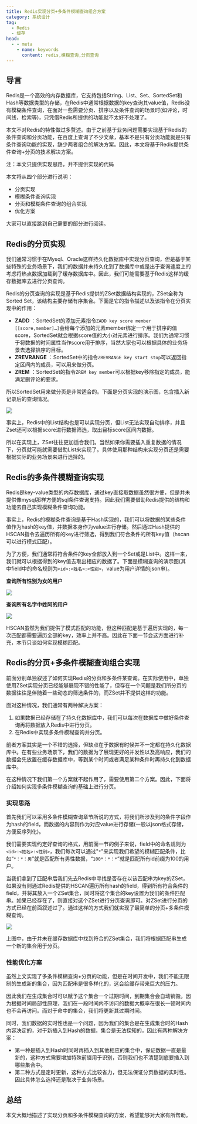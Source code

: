 ```yaml
---
title: Redis实现分页+多条件模糊查询组合方案
category: 系统设计
tag:
  - Redis
  - 缓存
head:
  - - meta
    - name: keywords
      content: redis,模糊查询,分页查询
---
```




## 导言

Redis是一个高效的内存数据库，它支持包括String、List、Set、SortedSet和Hash等数据类型的存储，在Redis中通常根据数据的key查询其value值，Redis没有模糊条件查询，在面对一些需要分页、排序以及条件查询的场景时(如评论，时间线，检索等)，只凭借Redis所提供的功能就不太好不处理了。

本文不对Redis的特性做过多赘述。由于之前基于业务问题需要实现基于Redis的条件查询和分页功能，在百度上查询了不少文章，基本不是只有分页功能就是只有条件查询功能的实现，缺少两者组合的解决方案。因此，本文将基于Redis提供条件查询+分页的技术解决方案。

注：本文只提供实现思路，并不提供实现的代码

本文将从四个部分进行说明：

- 分页实现
- 模糊条件查询实现
- 分页和模糊条件查询的组合实现
- 优化方案

大家可以直接跳到自己需要的部分进行阅读。

## Redis的分页实现

我们通常习惯于在Mysql、Oracle这样持久化数据库中实现分页查询，但是基于某些特殊的业务场景下，我们的数据并未持久化到了数据库中或是出于查询速度上的考虑将热点数据加载到了缓存数据库中。因此，我们可能需要基于Redis这样的缓存数据库去进行分页查询。

Redis的分页查询的实现是基于Redis提供的ZSet数据结构实现的，ZSet全称为Sorted Set，该结构主要存储有序集合。下面是它的指令描述以及该指令在分页实现中的作用：

- **ZADD** ：SortedSet的添加元素指令`ZADD key score member [[score,member]…]`会给每个添加的元素member绑定一个用于排序的值score，SortedSet就会根据score值的大小对元素进行排序。我们为通常习惯于将数据的时间属性当作score用于排序，当然大家也可以根据具体的业务场景去选择排序的目标。
- **ZREVRANGE** ：SortedSet中的指令`ZREVRANGE key start stop`可以返回指定区间内的成员，可以用来做分页。
- **ZREM** ：SortedSet的指令`ZREM key member`可以根据key移除指定的成员，能满足删评论的要求。

所以SortedSet用来做分页是非常适合的。下面是分页实现的演示图，包含插入新记录后的查询情况。

![](https://seven97-blog.oss-cn-hangzhou.aliyuncs.com/imgs/202502142109399.webp)

事实上，Redis中的List结构也是可以实现分页，但List无法实现自动排序，并且Zset还可以根据score进行数据筛选，取出目标score区间内数据。

所以在实现上，ZSet往往更加适合我们。当然如果你需要插入重复数据的情况下，分页就可能就需要借助List来实现了。具体使用那种结构来实现分页还是需要根据实际的业务场景来进行选择的。

## Redis的多条件模糊查询实现

Redis是key-value类型的内存数据库，通过key直接取数据虽然很方便，但是并未提供像mysql那样方便的sql条件查询支持。因此我们需要借助Redis提供的结构和功能去自己实现模糊条件查询功能。

事实上，Redis的模糊条件查询是基于Hash实现的，我们可以将数据的某些条件值作为hash的key值，并数据本身作为value进行存储。然后通过Hash提供的HSCAN指令去遍历所有的key进行筛选，得到我们符合条件的所有key值（hscan可以进行模式匹配）。

为了方便，我们通常将符合条件的key全部放入到一个Set或是List中。这样一来，我们就可以根据得到的key值去取出相应的数据了。下面是模糊查询的演示图(其中field中的命名规则为`<id>:<姓名>:<性别>`，value为用户详情的json串)。

**查询所有性别为女的用户**

![](https://seven97-blog.oss-cn-hangzhou.aliyuncs.com/imgs/202502142109403.webp)

**查询所有名字中姓阿的用户**

![](https://seven97-blog.oss-cn-hangzhou.aliyuncs.com/imgs/202502142109422.webp)

HSCAN虽然为我们提供了模式匹配的功能，但这种匹配是基于遍历实现的，每一次匹配都需要遍历全部的key，效率上并不高。因此在下面一节会这方面进行补充，本节只谈如何实现模糊匹配。


## Redis的分页+多条件模糊查询组合实现

前面分别单独叙述了如何实现Redis的分页和多条件某查询。在实际使用中，单独使用ZSet实现分页已经能够展现不错的性能了，但存在一个问题是我们所分页的数据往往是伴随着一些动态的筛选条件的，而ZSet并不提供这样的功能。

面对这种情况，我们通常有两种解决方案：

1. 如果数据已经存储在了持久化数据库中，我们可以每次在数据库中做好条件查询再将数据放入Redis中进行分页。
2. 在Redis中实现多条件模糊查询并分页。

前者方案其实是一个不错的选择，但缺点在于数据有时候并不一定都在持久化数据库中。在有些业务场景下，我们的数据为了展现更好的并发性以及高响应，我们的数据会先放置在缓存数据库中，等到某个时间或者满足某种条件时再持久化到数据库中。

在这种情况下我们第一个方案就不起作用了，需要使用第二个方案。因此，下面将介绍如何实现多条件模糊查询的基础上进行分页。

### 实现思路

首先我们可以采用多条件模糊查询章节所说的方式，将我们所涉及到的条件字段作为hash的field，而数据的内容则作为对应value进行存储(一般以json格式存储，方便反序列化)。

我们需要实现约定好查询的格式，用前面一节的例子来说，field中的命名规则为`<id>:<姓名>:<性别>`，我们每次可以通过"`*`"来实现我们希望的模糊匹配条件，比如“`*：*：男`”就是匹配所有男性数据，“`100*：*：*`”就是匹配所有id前缀为100的用户。

当我们拿到了匹配串后我们先去Redis中寻找是否存在以该匹配串为key的ZSet，如果没有则通过Redis提供的HSCAN遍历所有hash的field，得到所有符合条件的field，并将其放入一个ZSet集合，同时将这个集合的key设置为我们的条件匹配串。如果已经存在了，则直接对这个ZSet进行分页查询即可。对ZSet进行分页的方式已经在前面叙述过了。通过这样的方式我们就实现了最简单的分页+多条件模糊查询。

![](https://seven97-blog.oss-cn-hangzhou.aliyuncs.com/imgs/202502142109427.webp)

上图中，由于并未在缓存数据库中找到符合的ZSet集合，我们将根据匹配串生成一个新的集合用于分页。

### 性能优化方案

虽然上文实现了多条件模糊查询+分页的功能，但是在时间开发中，我们不能无限制的生成新的集合，因为匹配串是很多样化的，这会给缓存带来巨大的压力。

因此我们在生成集合时可以赋予这个集合一个过期时间，到期集合会自动销毁。因为根据时间局部性原理，我们在一段时间内不访问的数据大概率在很长一顿时间内也不会再访问。而对于命中的集合，我们将更新其过期时间。

同时，我们数据的实时性也是一个问题，因为我们的集合是在生成集合时的Hash内容决定的，对于新插入到Hash的数据，集合是无法探知的，因此有两种解决方案：

- 第一种是插入到Hash时同时再插入到其他相应的集合中，保证数据一直是最新的，这种方式需要增加特殊前缀用于识别，否则我们也不清楚到底要插入到哪些集合中。
- 第二种方式是定时更新，这种方式比较省力，但无法保证分页数据的实时性。因此具体怎么选择还是取决于业务场景。


## 总结

本文大概地描述了实现分页和多条件模糊查询的方案，希望能够对大家有所帮助。



